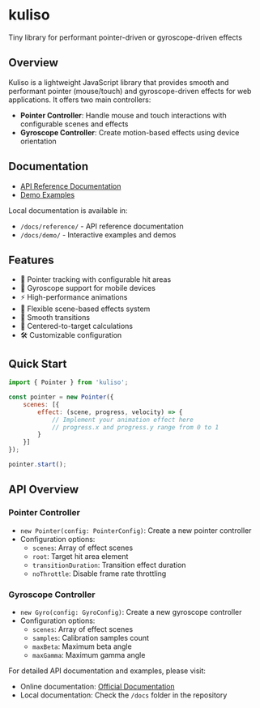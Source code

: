 # kuliso

Tiny library for performant pointer-driven or gyroscope-driven effects

## Overview

Kuliso is a lightweight JavaScript library that provides smooth and performant pointer (mouse/touch) and gyroscope-driven effects for web applications. It offers two main controllers:

- **Pointer Controller**: Handle mouse and touch interactions with configurable scenes and effects
- **Gyroscope Controller**: Create motion-based effects using device orientation

## Documentation

- [API Reference Documentation](https://wix-incubator.github.io/kuliso/reference/)
- [Demo Examples](https://wix-incubator.github.io/kuliso/demo/)

Local documentation is available in:
- `/docs/reference/` - API reference documentation
- `/docs/demo/` - Interactive examples and demos

## Features

- 🎯 Pointer tracking with configurable hit areas
- 📱 Gyroscope support for mobile devices
- ⚡ High-performance animations
- 🎨 Flexible scene-based effects system
- 🔄 Smooth transitions
- 📏 Centered-to-target calculations
- 🛠️ Customizable configuration

## Quick Start

```javascript
import { Pointer } from 'kuliso';

const pointer = new Pointer({
    scenes: [{
        effect: (scene, progress, velocity) => {
            // Implement your animation effect here
            // progress.x and progress.y range from 0 to 1
        }
    }]
});

pointer.start();
```

## API Overview

### Pointer Controller
- `new Pointer(config: PointerConfig)`: Create a new pointer controller
- Configuration options:
  - `scenes`: Array of effect scenes
  - `root`: Target hit area element
  - `transitionDuration`: Transition effect duration
  - `noThrottle`: Disable frame rate throttling

### Gyroscope Controller
- `new Gyro(config: GyroConfig)`: Create a new gyroscope controller
- Configuration options:
  - `scenes`: Array of effect scenes
  - `samples`: Calibration samples count
  - `maxBeta`: Maximum beta angle
  - `maxGamma`: Maximum gamma angle

For detailed API documentation and examples, please visit:
- Online documentation: [Official Documentation](https://wix-incubator.github.io/kuliso/reference/)
- Local documentation: Check the `/docs` folder in the repository
